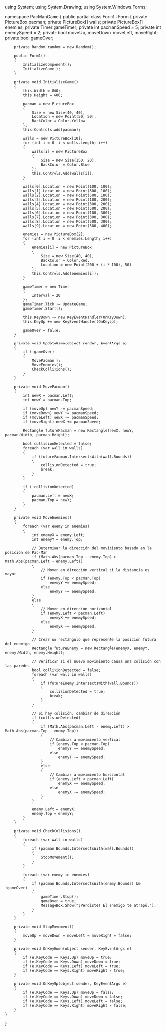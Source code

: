 using System;
using System.Drawing;
using System.Windows.Forms;

namespace PacManGame
{
    public partial class Form1 : Form
    {
        private PictureBox pacman;
        private PictureBox[] walls;
        private PictureBox[] enemies;
        private Timer gameTimer;
        private int pacmanSpeed = 5;
        private int enemySpeed = 2;
        private bool moveUp, moveDown, moveLeft, moveRight;
        private bool gameOver;

        private Random random = new Random();

        public Form1()
        {
            InitializeComponent();
            InitializeGame();
        }

        private void InitializeGame()
        {
            this.Width = 800;
            this.Height = 600;

            pacman = new PictureBox
            {
                Size = new Size(40, 40),
                Location = new Point(50, 50),
                BackColor = Color.Yellow
            };
            this.Controls.Add(pacman);

            walls = new PictureBox[10];
            for (int i = 0; i < walls.Length; i++)
            {
                walls[i] = new PictureBox
                {
                    Size = new Size(150, 20),
                    BackColor = Color.Blue
                };
                this.Controls.Add(walls[i]);
            }

            walls[0].Location = new Point(100, 100);
            walls[1].Location = new Point(300, 100);
            walls[2].Location = new Point(500, 100);
            walls[3].Location = new Point(100, 200);
            walls[4].Location = new Point(300, 200);
            walls[5].Location = new Point(500, 200);
            walls[6].Location = new Point(100, 300);
            walls[7].Location = new Point(300, 300);
            walls[8].Location = new Point(500, 300);
            walls[9].Location = new Point(300, 400);

            enemies = new PictureBox[2];
            for (int i = 0; i < enemies.Length; i++)
            {
                enemies[i] = new PictureBox
                {
                    Size = new Size(40, 40),
                    BackColor = Color.Red,
                    Location = new Point(200 + (i * 100), 50)
                };
                this.Controls.Add(enemies[i]);
            }

            gameTimer = new Timer
            {
                Interval = 20
            };
            gameTimer.Tick += UpdateGame;
            gameTimer.Start();

            this.KeyDown += new KeyEventHandler(OnKeyDown);
            this.KeyUp += new KeyEventHandler(OnKeyUp);

            gameOver = false;
        }

        private void UpdateGame(object sender, EventArgs e)
        {
            if (!gameOver)
            {
                MovePacman();
                MoveEnemies();
                CheckCollisions();
            }
        }

        private void MovePacman()
        {
            int newX = pacman.Left;
            int newY = pacman.Top;

            if (moveUp) newY -= pacmanSpeed;
            if (moveDown) newY += pacmanSpeed;
            if (moveLeft) newX -= pacmanSpeed;
            if (moveRight) newX += pacmanSpeed;

            Rectangle futurePacman = new Rectangle(newX, newY, pacman.Width, pacman.Height);

            bool collisionDetected = false;
            foreach (var wall in walls)
            {
                if (futurePacman.IntersectsWith(wall.Bounds))
                {
                    collisionDetected = true;
                    break;
                }
            }

            if (!collisionDetected)
            {
                pacman.Left = newX;
                pacman.Top = newY;
            }
        }

        private void MoveEnemies()
        {
            foreach (var enemy in enemies)
            {
                int enemyX = enemy.Left;
                int enemyY = enemy.Top;

                // Determinar la dirección del movimiento basado en la posición de Pac-Man
                if (Math.Abs(pacman.Top - enemy.Top) > Math.Abs(pacman.Left - enemy.Left))
                {
                    // Mover en dirección vertical si la distancia es mayor
                    if (enemy.Top < pacman.Top)
                        enemyY += enemySpeed;
                    else
                        enemyY -= enemySpeed;
                }
                else
                {
                    // Mover en dirección horizontal
                    if (enemy.Left < pacman.Left)
                        enemyX += enemySpeed;
                    else
                        enemyX -= enemySpeed;
                }

                // Crear un rectángulo que represente la posición futura del enemigo
                Rectangle futureEnemy = new Rectangle(enemyX, enemyY, enemy.Width, enemy.Height);

                // Verificar si el nuevo movimiento causa una colisión con las paredes
                bool collisionDetected = false;
                foreach (var wall in walls)
                {
                    if (futureEnemy.IntersectsWith(wall.Bounds))
                    {
                        collisionDetected = true;
                        break;
                    }
                }

                // Si hay colisión, cambiar de dirección
                if (collisionDetected)
                {
                    if (Math.Abs(pacman.Left - enemy.Left) > Math.Abs(pacman.Top - enemy.Top))
                    {
                        // Cambiar a movimiento vertical
                        if (enemy.Top < pacman.Top)
                            enemyY += enemySpeed;
                        else
                            enemyY -= enemySpeed;
                    }
                    else
                    {
                        // Cambiar a movimiento horizontal
                        if (enemy.Left < pacman.Left)
                            enemyX += enemySpeed;
                        else
                            enemyX -= enemySpeed;
                    }
                }

                enemy.Left = enemyX;
                enemy.Top = enemyY;
            }
        }

        private void CheckCollisions()
        {
            foreach (var wall in walls)
            {
                if (pacman.Bounds.IntersectsWith(wall.Bounds))
                {
                    StopMovement();
                }
            }

            foreach (var enemy in enemies)
            {
                if (pacman.Bounds.IntersectsWith(enemy.Bounds) && !gameOver)
                {
                    gameTimer.Stop();
                    gameOver = true;
                    MessageBox.Show("¡Perdiste! El enemigo te atrapó.");
                }
            }
        }

        private void StopMovement()
        {
            moveUp = moveDown = moveLeft = moveRight = false;
        }

        private void OnKeyDown(object sender, KeyEventArgs e)
        {
            if (e.KeyCode == Keys.Up) moveUp = true;
            if (e.KeyCode == Keys.Down) moveDown = true;
            if (e.KeyCode == Keys.Left) moveLeft = true;
            if (e.KeyCode == Keys.Right) moveRight = true;
        }

        private void OnKeyUp(object sender, KeyEventArgs e)
        {
            if (e.KeyCode == Keys.Up) moveUp = false;
            if (e.KeyCode == Keys.Down) moveDown = false;
            if (e.KeyCode == Keys.Left) moveLeft = false;
            if (e.KeyCode == Keys.Right) moveRight = false;
        }
    }
}


